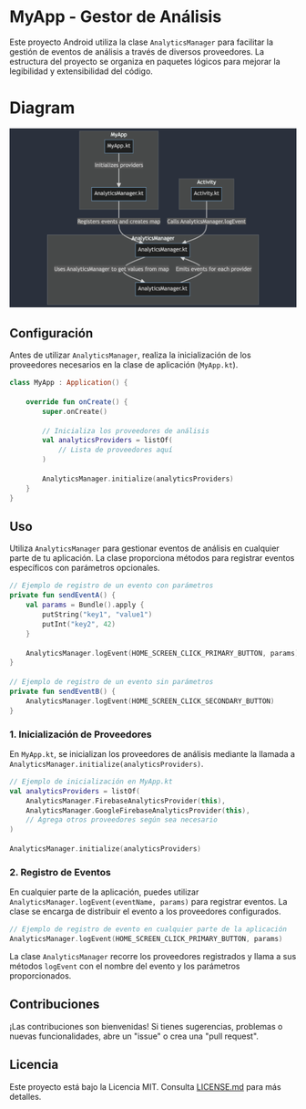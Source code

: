 # MyApp - Gestor de Análisis

Este proyecto Android utiliza la clase `AnalyticsManager` para facilitar la gestión de eventos de análisis a través de diversos proveedores. La estructura del proyecto se organiza en paquetes lógicos para mejorar la legibilidad y extensibilidad del código.

# Diagram

![English Diagram](english_diagram.png)

## Configuración

Antes de utilizar `AnalyticsManager`, realiza la inicialización de los proveedores necesarios en la clase de aplicación (`MyApp.kt`).

```kotlin
class MyApp : Application() {

    override fun onCreate() {
        super.onCreate()

        // Inicializa los proveedores de análisis
        val analyticsProviders = listOf(
            // Lista de proveedores aquí
        )

        AnalyticsManager.initialize(analyticsProviders)
    }
}
```

## Uso

Utiliza `AnalyticsManager` para gestionar eventos de análisis en cualquier parte de tu aplicación. La clase proporciona métodos para registrar eventos específicos con parámetros opcionales.

```kotlin
// Ejemplo de registro de un evento con parámetros
private fun sendEventA() {
    val params = Bundle().apply {
        putString("key1", "value1")
        putInt("key2", 42)
    }

    AnalyticsManager.logEvent(HOME_SCREEN_CLICK_PRIMARY_BUTTON, params)
}

// Ejemplo de registro de un evento sin parámetros
private fun sendEventB() {
    AnalyticsManager.logEvent(HOME_SCREEN_CLICK_SECONDARY_BUTTON)
}
```

### 1. Inicialización de Proveedores

En `MyApp.kt`, se inicializan los proveedores de análisis mediante la llamada a `AnalyticsManager.initialize(analyticsProviders)`.

```kotlin
// Ejemplo de inicialización en MyApp.kt
val analyticsProviders = listOf(
    AnalyticsManager.FirebaseAnalyticsProvider(this),
    AnalyticsManager.GoogleFirebaseAnalyticsProvider(this),
    // Agrega otros proveedores según sea necesario
)

AnalyticsManager.initialize(analyticsProviders)
```

### 2. Registro de Eventos

En cualquier parte de la aplicación, puedes utilizar `AnalyticsManager.logEvent(eventName, params)` para registrar eventos. La clase se encarga de distribuir el evento a los proveedores configurados.

```kotlin
// Ejemplo de registro de evento en cualquier parte de la aplicación
AnalyticsManager.logEvent(HOME_SCREEN_CLICK_PRIMARY_BUTTON, params)
```

La clase `AnalyticsManager` recorre los proveedores registrados y llama a sus métodos `logEvent` con el nombre del evento y los parámetros proporcionados.

## Contribuciones

¡Las contribuciones son bienvenidas! Si tienes sugerencias, problemas o nuevas funcionalidades, abre un "issue" o crea una "pull request".

## Licencia

Este proyecto está bajo la Licencia MIT. Consulta [LICENSE.md](LICENSE.md) para más detalles.
